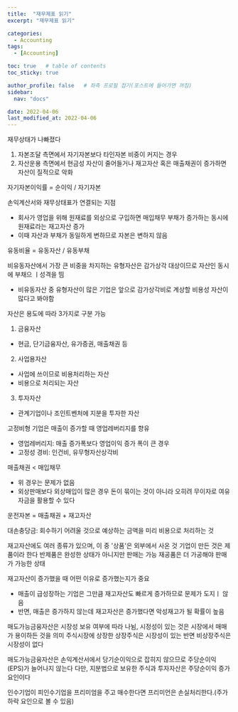 ```yaml
---
title:  "재무제표 읽기"
excerpt: "재무제표 읽기"

categories:
  - Accounting
tags:
  - [Accounting]

toc: true   # table of contents
toc_sticky: true

author_profile: false   # 좌측 프로필 접기(포스트에 들어가면 꺼짐)
sidebar:
  nav: "docs"

date: 2022-04-06
last_modified_at: 2022-04-06
---
```


재무상태가 나빠졌다
1. 자본조달 측면에서 자기자본보다 타인자본 비중이 커지는 경우
2. 자산운용 측면에서 현금성 자산이 줄어들거나 재고자산 혹은 매출채권이 증가하면 자산이 질적으로 악화

자기자본이익률 = 순이익 / 자기자본

손익계산서와 재무상태표가 연결되는 지점
- 회사가 영업을 위해 원재료를 외상으로 구입하면 매입채무 부채가 증가하는 동시에 원재료라는 재고자산 증가
- 이때 자산과 부채가 동일하게 변하므로 자본은 변하지 않음

유동비율 = 유동자산 / 유동부채

비유동자산에서 가장 큰 비중을 차지하는 유형자산은 감가상각 대상이므로 자산인 동시에 부채으 ㅣ성격을 띰
- 비유동자산 중 유형자산이 많은 기업은 앞으로 감가상각비로 계상할 비용성 자산이 많다고 봐야함

자산은 용도에 따라 3가지로 구분 가능
1. 금융자산
 - 현금, 단기금융자산, 유가증권, 매출채권 등
2. 사업용자산
 - 사업에 쓰이므로 비용처리하는 자산
 - 비용으로 처리되는 자산
3. 투자자산
 - 관계기업이나 조인트벤처에 지분을 투자한 자산

 고정비형 기업은 매출이 증가할 때 영업레버리지를 향유
  - 영업레버리지: 매출 증가폭보다 영업이익 증가 폭이 큰 경우
  - 고정성 경비: 인건비, 유무형자산상각비

매출채권 < 매입채무 
 - 위 경우는 문제가 없음
 - 외상판매보다 외상매입이 많은 경우 돈이 묶이는 것이 아니라 오히려 무이자로 여유자금을 활용할 수 있다

운전자본 = 매출채권 + 재고자산

대손충당금: 회수하기 어려울 것으로 예상하는 금액을 미리 비용으로 처리하는 것

재고자산에도 여러 종류가 있으며, 이 중 '상품'은 외부에서 사온 것
기업이 만든 것은 제품이라 한다
반제품은 완성한 상태가 아니지만 판매는 가능
재공품은 더 가공해야 판매가 가능한 상태

재고자산이 증가했을 때 어떤 이유로 증가했는지가 중요
- 매출이 급성장하는 기업은 그만큼 재고자산도 빠르게 증가하므로 문제가 도지ㅣ 않음
- 반면, 매출은 증가하지 않는데 재고자산은 증가했다면 악성재고가 될 확률이 높음

매도가능금융자산은 시장성 보유 여부에 따라 나뉨, 시정성이 있는 것은 시장에서 매매가 용이하든 것을 의미
주식시장에 상장한 상장주식은 시장성이 있는 반면 비상장주식은 시장성이 없다

매도가능금융자산은 손익계산서에서 당기순이익으로 잡히지 않으므로 주당순이익(EPS)가 늘어나지 않는다
다만, 지분법으로 보유한 주식과 투자자산은 주당순이익 증가 요인이다

인수기업이 피인수기업을 프리미엄을 주고 매수한다면 프리미언은 손실처리한다.(주가 하락 요인으로 볼 수 있음)